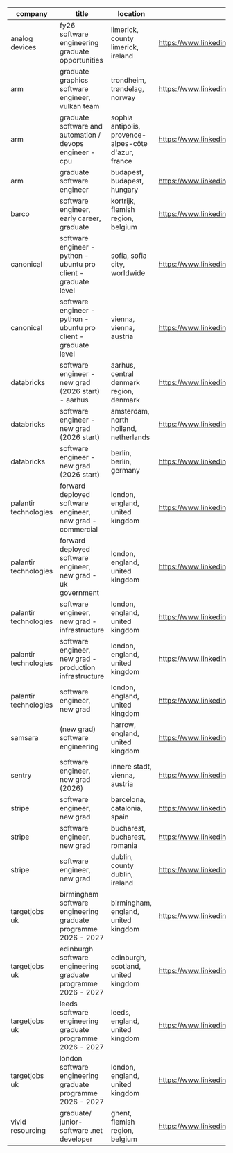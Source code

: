 |company|title|location|link|
|---|---|---|---|
|analog devices|fy26 software engineering graduate opportunities|limerick, county limerick, ireland|https://www.linkedin.com/jobs/view/4314384496|
|arm|graduate graphics software engineer, vulkan team|trondheim, trøndelag, norway|https://www.linkedin.com/jobs/view/4307059664|
|arm|graduate software and automation / devops engineer - cpu|sophia antipolis, provence-alpes-côte d'azur, france|https://www.linkedin.com/jobs/view/4315714308|
|arm|graduate software engineer|budapest, budapest, hungary|https://www.linkedin.com/jobs/view/4307639496|
|barco|software engineer, early career, graduate|kortrijk, flemish region, belgium|https://www.linkedin.com/jobs/view/4316949012|
|canonical|software engineer - python - ubuntu pro client - graduate level|sofia, sofia city, worldwide|https://www.linkedin.com/jobs/view/4233273373|
|canonical|software engineer - python - ubuntu pro client - graduate level|vienna, vienna, austria|https://www.linkedin.com/jobs/view/4233273386|
|databricks|software engineer - new grad (2026 start) - aarhus|aarhus, central denmark region, denmark|https://www.linkedin.com/jobs/view/4297744052|
|databricks|software engineer - new grad (2026 start)|amsterdam, north holland, netherlands|https://www.linkedin.com/jobs/view/4297756009|
|databricks|software engineer - new grad (2026 start)|berlin, berlin, germany|https://www.linkedin.com/jobs/view/4297749056|
|palantir technologies|forward deployed software engineer, new grad - commercial|london, england, united kingdom|https://www.linkedin.com/jobs/view/4280355917|
|palantir technologies|forward deployed software engineer, new grad - uk government|london, england, united kingdom|https://www.linkedin.com/jobs/view/4277538770|
|palantir technologies|software engineer, new grad - infrastructure|london, england, united kingdom|https://www.linkedin.com/jobs/view/4277542207|
|palantir technologies|software engineer, new grad - production infrastructure|london, england, united kingdom|https://www.linkedin.com/jobs/view/4277540268|
|palantir technologies|software engineer, new grad|london, england, united kingdom|https://www.linkedin.com/jobs/view/4277536943|
|samsara|(new grad) software engineering|harrow, england, united kingdom|https://www.linkedin.com/jobs/view/4318468297|
|sentry|software engineer, new grad (2026)|innere stadt, vienna, austria|https://www.linkedin.com/jobs/view/4309395825|
|stripe|software engineer, new grad|barcelona, catalonia, spain|https://www.linkedin.com/jobs/view/4294957463|
|stripe|software engineer, new grad|bucharest, bucharest, romania|https://www.linkedin.com/jobs/view/4294962318|
|stripe|software engineer, new grad|dublin, county dublin, ireland|https://www.linkedin.com/jobs/view/4294949931|
|targetjobs uk|birmingham software engineering graduate programme 2026 - 2027|birmingham, england, united kingdom|https://www.linkedin.com/jobs/view/4311629160|
|targetjobs uk|edinburgh software engineering graduate programme 2026 - 2027|edinburgh, scotland, united kingdom|https://www.linkedin.com/jobs/view/4311845318|
|targetjobs uk|leeds software engineering graduate programme 2026 - 2027|leeds, england, united kingdom|https://www.linkedin.com/jobs/view/4311641053|
|targetjobs uk|london software engineering graduate programme 2026 - 2027|london, england, united kingdom|https://www.linkedin.com/jobs/view/4311630372|
|vivid resourcing|graduate/ junior-  software .net developer|ghent, flemish region, belgium|https://www.linkedin.com/jobs/view/4332009378|
